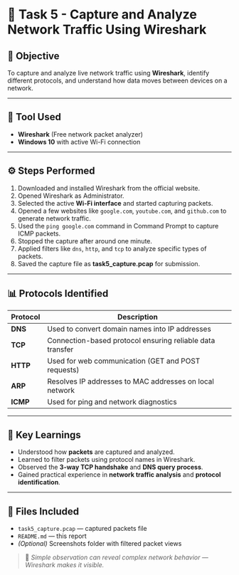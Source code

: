 # 🧠 Task 5 - Capture and Analyze Network Traffic Using Wireshark

## 🎯 Objective
To capture and analyze live network traffic using **Wireshark**, identify different protocols, and understand how data moves between devices on a network.

---

## 🧰 Tool Used
- **Wireshark** (Free network packet analyzer)
- **Windows 10** with active Wi-Fi connection

---

## ⚙️ Steps Performed
1. Downloaded and installed Wireshark from the official website.  
2. Opened Wireshark as Administrator.  
3. Selected the active **Wi-Fi interface** and started capturing packets.  
4. Opened a few websites like `google.com`, `youtube.com`, and `github.com` to generate network traffic.  
5. Used the `ping google.com` command in Command Prompt to capture ICMP packets.  
6. Stopped the capture after around one minute.  
7. Applied filters like `dns`, `http`, and `tcp` to analyze specific types of packets.  
8. Saved the capture file as **task5_capture.pcap** for submission.

---

## 📊 Protocols Identified
| Protocol | Description |
|-----------|--------------|
| **DNS** | Used to convert domain names into IP addresses |
| **TCP** | Connection-based protocol ensuring reliable data transfer |
| **HTTP** | Used for web communication (GET and POST requests) |
| **ARP** | Resolves IP addresses to MAC addresses on local network |
| **ICMP** | Used for ping and network diagnostics |

---

## 🧠 Key Learnings
- Understood how **packets** are captured and analyzed.  
- Learned to filter packets using protocol names in Wireshark.  
- Observed the **3-way TCP handshake** and **DNS query process**.  
- Gained practical experience in **network traffic analysis** and **protocol identification**.

---

## 📁 Files Included
- `task5_capture.pcap` — captured packets file  
- `README.md` — this report  
- *(Optional)* Screenshots folder with filtered packet views  
> 🧩 *Simple observation can reveal complex network behavior — Wireshark makes it visible.*
